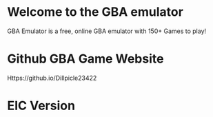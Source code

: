 # Welcome to the GBA emulator

GBA Emulator is a free, online GBA emulator with 150+ Games to play!

# Github GBA Game Website
Https://github.io/Dillpicle23422
# EIC Version


<br>

